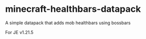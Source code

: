 # minecraft-healthbars-datapack
A simple datapack that adds mob healthbars using bossbars

For JE v1.21.5
